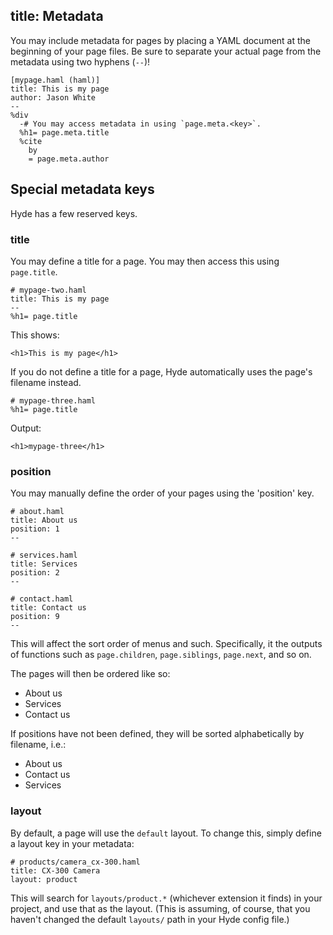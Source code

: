title: Metadata
--

You may include metadata for pages by placing a YAML document at the beginning
of your page files. Be sure to separate your actual page from the metadata
using two hyphens (`--`)!

    [mypage.haml (haml)]
    title: This is my page
    author: Jason White
    --
    %div
      -# You may access metadata in using `page.meta.<key>`.
      %h1= page.meta.title
      %cite
        by
        = page.meta.author

Special metadata keys
---------------------

Hyde has a few reserved keys.

### title

You may define a title for a page. You may then access this using `page.title`.

    # mypage-two.haml
    title: This is my page
    --
    %h1= page.title

This shows:

    <h1>This is my page</h1>

If you do not define a title for a page, Hyde automatically uses the page's
filename instead.

    # mypage-three.haml
    %h1= page.title

Output:

    <h1>mypage-three</h1>

### position

You may manually define the order of your pages using the 'position' key.

    # about.haml
    title: About us
    position: 1
    --

    # services.haml
    title: Services
    position: 2
    --

    # contact.haml
    title: Contact us
    position: 9
    --

This will affect the sort order of menus and such. Specifically, it the
outputs of functions such as `page.children`, `page.siblings`, `page.next`,
and so on.

The pages will then be ordered like so:

  - About us
  - Services
  - Contact us

If positions have not been defined, they will be sorted alphabetically by
filename, i.e.:

  - About us
  - Contact us
  - Services

### layout

By default, a page will use the `default` layout. To change this, simply
define a layout key in your metadata:

    # products/camera_cx-300.haml
    title: CX-300 Camera
    layout: product

This will search for `layouts/product.*` (whichever extension it finds) in
your project, and use that as the layout. (This is assuming, of course, that
you haven't changed the default `layouts/` path in your Hyde config file.)
